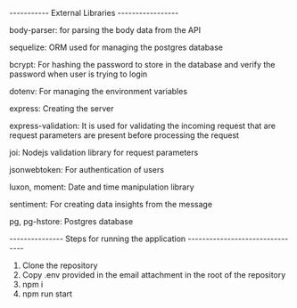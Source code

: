 ----------- External Libraries -----------------

body-parser: for parsing the body data from the API

sequelize: ORM used for managing the postgres database

bcrypt: For hashing the password to store in the database and verify the password when user is trying to login

dotenv: For managing the environment variables

express: Creating the server

express-validation: It is used for validating the incoming request that are request parameters are present before processing the request

joi: Nodejs validation library for request parameters

jsonwebtoken: For authentication of users

luxon, moment: Date and time manipulation library

sentiment: For creating data insights from the message

pg, pg-hstore: Postgres database


--------------- Steps for running the application --------------------------------

1. Clone the repository
2. Copy .env provided in the email attachment in the root of the repository
3. npm i
4. npm run start